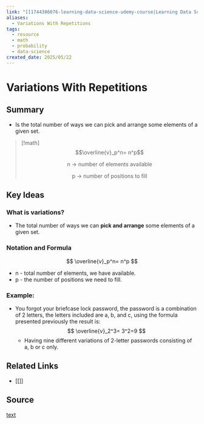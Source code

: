 ```yaml
---
link: "[[1744386076-learning-data-science-udemy-course|Learning Data Science Udemy Course]]"
aliases:
  - Variations With Repetitions
tags:
  - resource
  - math
  - probability
  - data-science
created_date: 2025/05/22
---
```

# Variations With Repetitions
## Summary
- Is the total number of ways we can pick and arrange some elements of a given set.

>[!math] 
> $$\overline{v}_p^n= n^p$$
> <p style="text-align:center"> n -> number of elements available </p>
> <p style="text-align:center"> p -> number of positions to fill </p>
## Key Ideas
### What is variations?
- The total number of ways we can **pick and arrange** some elements of a given set.
### Notation and Formula
$$
\overline{v}_p^n= n^p
$$
- n - total number of elements, we have available.
- p - the number of positions we need to fill.
### Example:
- You forgot your briefcase lock password, the password is a combination of 2 letters, the letters included are a, b, and c, using the formula presented previously the result is:
$$
\overline{v}_2^3= 3^2=9
$$
	- Having nine different variations of 2-letter passwords consisting of a, b or c only.
	
## Related Links
- [[]]
## Source
[text](url) 